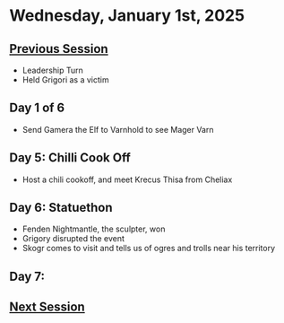 # Wednesday, January 1st, 2025

## [Previous Session](./2024-12-18.md)

- Leadership Turn
- Held Grigori as a victim

## Day 1 of 6

- Send Gamera the Elf to Varnhold to see Mager Varn

## Day 5: Chilli Cook Off

- Host a chili cookoff, and meet Krecus Thisa from Cheliax

## Day 6: Statuethon

- Fenden Nightmantle, the sculpter, won
- Grigory disrupted the event
- Skogr comes to visit and tells us of ogres and trolls near his territory

## Day 7:

## [Next Session](./2025-01-08.md)
